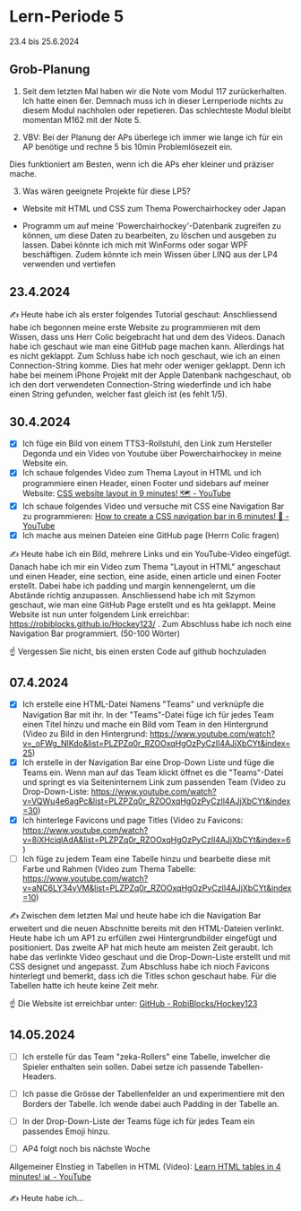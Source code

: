 # Lern-Periode 5

23.4 bis 25.6.2024

## Grob-Planung

1. Seit dem letzten Mal haben wir die Note vom Modul 117 zurückerhalten. Ich hatte einen 6er. Demnach muss ich in dieser Lernperiode nichts zu diesem Modul nachholen oder repetieren. Das schlechteste Modul bleibt momentan M162 mit der Note 5.
  
2. VBV: Bei der Planung der APs überlege ich immer wie lange ich für ein AP benötige und rechne 5 bis 10min Problemlösezeit ein.
  
  Dies funktioniert am Besten, wenn ich die APs eher kleiner und präziser mache.
  
3. Was wären geeignete Projekte für diese LP5?
  
  - Website mit HTML und CSS zum Thema Powerchairhockey oder Japan
    
  - Programm um auf meine 'Powerchairhockey'-Datenbank zugreifen zu können, um diese Daten zu bearbeiten, zu löschen und ausgeben zu lassen. Dabei könnte ich mich mit WinForms oder sogar WPF beschäftigen. Zudem könnte ich mein Wissen über LINQ aus der LP4 verwenden und vertiefen
    

## 23.4.2024

✍️ Heute habe ich als erster folgendes Tutorial geschaut: Anschliessend habe ich begonnen meine erste Website zu programmieren mit dem Wissen, dass uns Herr Colic beigebracht hat und dem des Videos. Danach habe ich geschaut wie man eine GitHub page machen kann. Allerdings hat es nicht geklappt. Zum Schluss habe ich noch geschaut, wie ich an einen Connection-String komme. Dies hat mehr oder weniger geklappt. Denn ich habe bei meinem iPhone Projekt mit der Apple Datenbank nachgeschaut, ob ich den dort verwendeten Connection-String wiederfinde und ich habe einen String gefunden, welcher fast gleich ist (es fehlt 1/5).

## 30.4.2024

- [x] Ich füge ein Bild von einem TTS3-Rollstuhl, den Link zum Hersteller Degonda und ein Video von Youtube über Powerchairhockey in meine Website ein.
- [x] Ich schaue folgendes Video zum Thema Layout in HTML und ich programmiere einen Header, einen Footer und sidebars auf meiner Website: [CSS website layout in 9 minutes! 🗺️ - YouTube](https://www.youtube.com/watch?v=Hsu8uqQTSV8)
- [x] Ich schaue folgendes Video und versuche mit CSS eine Navigation Bar zu programmieren: [How to create a CSS navigation bar in 6 minutes! 🧭 - YouTube](https://www.youtube.com/watch?v=f3uCSh6LIY0)
- [x] Ich mache aus meinen Dateien eine GitHub page (Herrn Colic fragen)

✍️ Heute habe ich ein Bild, mehrere Links und ein YouTube-Video eingefügt. Danach habe ich mir ein Video zum Thema "Layout in HTML" angeschaut und einen Header, eine section, eine aside, einen article und einen Footer erstellt. Dabei habe ich padding und margin kennengelernt, um die Abstände richtig anzupassen. Anschliessend habe ich mit Szymon geschaut, wie man eine GitHub Page erstellt und es hta geklappt. Meine Website ist nun unter folgendem Link erreichbar: https://robiblocks.github.io/Hockey123/ . Zum Abschluss habe ich noch eine Navigation Bar programmiert. (50-100 Wörter)

☝️ Vergessen Sie nicht, bis einen ersten Code auf github hochzuladen

## 07.4.2024

- [x] Ich erstelle eine HTML-Datei Namens "Teams" und verknüpfe die Navigation Bar mit ihr. In der "Teams"-Datei füge ich für jedes Team einen Titel hinzu und mache ein Bild vom Team in den Hintergrund (Video zu Bild in den Hintergrund: https://www.youtube.com/watch?v=_oFWg_NlKdo&list=PLZPZq0r_RZOOxqHgOzPyCzIl4AJjXbCYt&index=25)
- [x] Ich erstelle in der Navigation Bar eine Drop-Down Liste und füge die Teams ein. Wenn man auf das Team klickt öffnet es die "Teams"-Datei und springt es via Seiteninternem Link zum passenden Team (Video zu Drop-Down-Liste: https://www.youtube.com/watch?v=VQWu4e6agPc&list=PLZPZq0r_RZOOxqHgOzPyCzIl4AJjXbCYt&index=30)
- [x] Ich hinterlege Favicons und page Titles (Video zu Favicons: https://www.youtube.com/watch?v=8iXHciqlAdA&list=PLZPZq0r_RZOOxqHgOzPyCzIl4AJjXbCYt&index=6)
- [ ] Ich füge zu jedem Team eine Tabelle hinzu und bearbeite diese mit Farbe und Rahmen (Video zum Thema Tabelle: https://www.youtube.com/watch?v=aNC6LY34yVM&list=PLZPZq0r_RZOOxqHgOzPyCzIl4AJjXbCYt&index=10)

✍️ Zwischen dem letzten Mal und heute habe ich die Navigation Bar erweitert und die neuen Abschnitte bereits mit den HTML-Dateien verlinkt. Heute habe ich um AP1 zu erfüllen zwei Hintergrundbilder eingefügt und positioniert. Das zweite AP hat mich heute am meisten Zeit geraubt. Ich habe das verlinkte Video geschaut und die Drop-Down-Liste erstellt und mit CSS designet und angepasst. Zum Abschluss habe ich nioch Favicons hinterlegt und bemerkt, dass ich die Titles schon geschaut habe. Für die Tabellen hatte ich heute keine Zeit mehr.

☝️ Die Website ist erreichbar unter: [GitHub - RobiBlocks/Hockey123](https://github.com/RobiBlocks/Hockey123)

## 14.05.2024

- [ ] Ich erstelle für das Team "zeka-Rollers" eine Tabelle, inwelcher die Spieler enthalten sein sollen. Dabei setze ich passende Tabellen-Headers.
  
- [ ] Ich passe die Grösse der Tabellenfelder an und experimentiere mit den Borders der Tabelle. Ich wende dabei auch Padding in der Tabelle an.
  
- [ ] In der Drop-Down-Liste der Teams füge ich für jedes Team ein passendes Emoji hinzu.
  
- [ ] AP4 folgt noch bis nächste Woche
  

Allgemeiner EInstieg in Tabellen in HTML (Video): [Learn HTML tables in 4 minutes! 📊 - YouTube](https://www.youtube.com/watch?v=aNC6LY34yVM&list=PLZPZq0r_RZOOxqHgOzPyCzIl4AJjXbCYt&index=10)

✍️ Heute habe ich...
